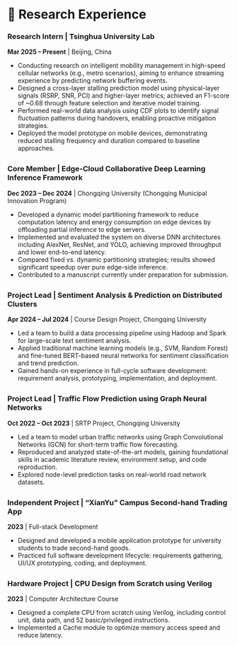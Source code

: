# 🔬 Research Experience</h2>

<!-- 清华大学实习 -->
<div style="margin-bottom: 2em;">
  <h3>Research Intern | Tsinghua University Lab</h3>
  <p><strong>Mar 2025 – Present</strong> | Beijing, China</p>
  <ul>
    <li>Conducting research on intelligent mobility management in high-speed cellular networks (e.g., metro scenarios), aiming to enhance streaming experience by predicting network buffering events.</li>
    <li>Designed a cross-layer stalling prediction model using physical-layer signals (RSRP, SNR, PCI) and higher-layer metrics; achieved an F1-score of ~0.68 through feature selection and iterative model training.</li>
    <li>Performed real-world data analysis using CDF plots to identify signal fluctuation patterns during handovers, enabling proactive mitigation strategies.</li>
    <li>Deployed the model prototype on mobile devices, demonstrating reduced stalling frequency and duration compared to baseline approaches.</li>
  </ul>
</div>

<!-- 边端协同推理框架 -->
<div style="margin-bottom: 2em;">
  <h3>Core Member | Edge-Cloud Collaborative Deep Learning Inference Framework</h3>
  <p><strong>Dec 2023 – Dec 2024</strong> | Chongqing University (Chongqing Municipal Innovation Program)</p>
  <ul>
    <li>Developed a dynamic model partitioning framework to reduce computation latency and energy consumption on edge devices by offloading partial inference to edge servers.</li>
    <li>Implemented and evaluated the system on diverse DNN architectures including AlexNet, ResNet, and YOLO, achieving improved throughput and lower end-to-end latency.</li>
    <li>Compared fixed vs. dynamic partitioning strategies; results showed significant speedup over pure edge-side inference.</li>
    <li>Contributed to a manuscript currently under preparation for submission.</li>
  </ul>
</div>

<!-- 分布式集群情感分析 -->
<div style="margin-bottom: 2em;">
  <h3>Project Lead | Sentiment Analysis & Prediction on Distributed Clusters</h3>
  <p><strong>Apr 2024 – Jul 2024</strong> | Course Design Project, Chongqing University</p>
  <ul>
    <li>Led a team to build a data processing pipeline using Hadoop and Spark for large-scale text sentiment analysis.</li>
    <li>Applied traditional machine learning models (e.g., SVM, Random Forest) and fine-tuned BERT-based neural networks for sentiment classification and trend prediction.</li>
    <li>Gained hands-on experience in full-cycle software development: requirement analysis, prototyping, implementation, and deployment.</li>
  </ul>
</div>

<!-- 交通流量预测 -->
<div style="margin-bottom: 2em;">
  <h3>Project Lead | Traffic Flow Prediction using Graph Neural Networks</h3>
  <p><strong>Oct 2022 – Oct 2023</strong> | SRTP Project, Chongqing University</p>
  <ul>
    <li>Led a team to model urban traffic networks using Graph Convolutional Networks (GCN) for short-term traffic flow forecasting.</li>
    <li>Reproduced and analyzed state-of-the-art models, gaining foundational skills in academic literature review, environment setup, and code reproduction.</li>
    <li>Explored node-level prediction tasks on real-world road network datasets.</li>
  </ul>
</div>

<!-- 其他项目 -->
<div style="margin-bottom: 2em;">
  <h3>Independent Project | “XianYu” Campus Second-hand Trading App</h3>
  <p><strong>2023</strong> | Full-stack Development</p>
  <ul>
    <li>Designed and developed a mobile application prototype for university students to trade second-hand goods.</li>
    <li>Practiced full software development lifecycle: requirements gathering, UI/UX prototyping, coding, and deployment.</li>
  </ul>
</div>

<div style="margin-bottom: 2em;">
  <h3>Hardware Project | CPU Design from Scratch using Verilog</h3>
  <p><strong>2023</strong> | Computer Architecture Course</p>
  <ul>
    <li>Designed a complete CPU from scratch using Verilog, including control unit, data path, and 52 basic/privileged instructions.</li>
    <li>Implemented a Cache module to optimize memory access speed and reduce latency.</li>
  </ul>
</div>

<br/>
